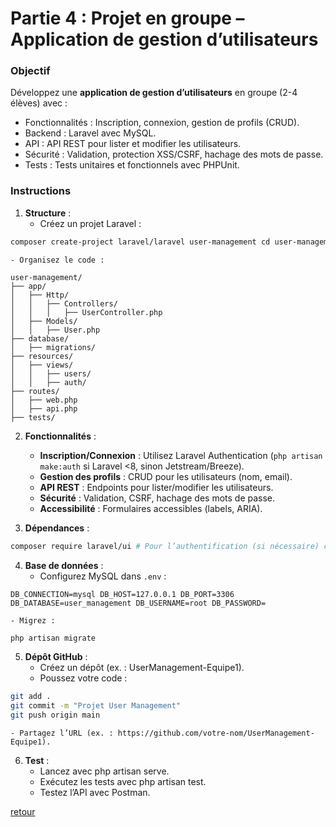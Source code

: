 # Partie 4 : Projet en groupe – Application de gestion d’utilisateurs

### Objectif

Développez une **application de gestion d’utilisateurs** en groupe (2-4 élèves) avec :

- Fonctionnalités : Inscription, connexion, gestion de profils (CRUD). 
- Backend : Laravel avec MySQL. 
- API : API REST pour lister et modifier les utilisateurs. 
- Sécurité : Validation, protection XSS/CSRF, hachage des mots de passe. 
- Tests : Tests unitaires et fonctionnels avec PHPUnit. 

### Instructions
1. **Structure** : 
    - Créez un projet Laravel :

```bash
composer create-project laravel/laravel user-management cd user-management php artisan serve
```

    - Organisez le code :

```text
user-management/ 
├── app/ 
│   ├── Http/ 
│   │   ├── Controllers/ 
│   │   │   ├── UserController.php 
│   ├── Models/ 
│   │   ├── User.php 
├── database/ 
│   ├── migrations/ 
├── resources/ 
│   ├── views/ 
│   │   ├── users/ 
│   │   ├── auth/ 
├── routes/ 
│   ├── web.php 
│   ├── api.php 
├── tests/
```

2. **Fonctionnalités** :
    - **Inscription/Connexion** : Utilisez Laravel Authentication (`php artisan make:auth` si Laravel <8, sinon Jetstream/Breeze). 
    - **Gestion des profils** : CRUD pour les utilisateurs (nom, email). 
    - **API REST** : Endpoints pour lister/modifier les utilisateurs. 
    - **Sécurité** : Validation, CSRF, hachage des mots de passe. 
    - **Accessibilité** : Formulaires accessibles (labels, ARIA). 

3. **Dépendances** :

```bash
composer require laravel/ui # Pour l’authentification (si nécessaire) composer require phpunit/phpunit --dev
```

4. **Base de données** : 
    - Configurez MySQL dans `.env` :

```text
DB_CONNECTION=mysql DB_HOST=127.0.0.1 DB_PORT=3306 DB_DATABASE=user_management DB_USERNAME=root DB_PASSWORD=
```

    - Migrez :


```bash
php artisan migrate
```

5. **Dépôt GitHub** :
    - Créez un dépôt (ex. : UserManagement-Equipe1). 
    - Poussez votre code : 

```bash
git add . 
git commit -m "Projet User Management" 
git push origin main
```
    - Partagez l’URL (ex. : https://github.com/votre-nom/UserManagement-Equipe1). 

6. **Test** :
    - Lancez avec php artisan serve. 
    - Exécutez les tests avec php artisan test. 
    - Testez l’API avec Postman. 

[retour](../../php-advanced.md)

